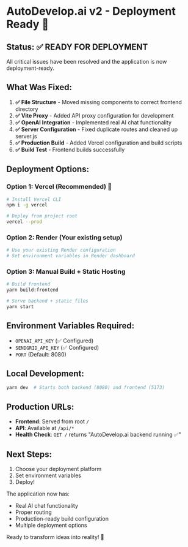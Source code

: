 # AutoDevelop.ai v2 - Deployment Ready 🚀

## Status: ✅ READY FOR DEPLOYMENT

All critical issues have been resolved and the application is now deployment-ready.

## What Was Fixed:

1. **✅ File Structure** - Moved missing components to correct frontend directory
2. **✅ Vite Proxy** - Added API proxy configuration for development
3. **✅ OpenAI Integration** - Implemented real AI chat functionality
4. **✅ Server Configuration** - Fixed duplicate routes and cleaned up server.js
5. **✅ Production Build** - Added Vercel configuration and build scripts
6. **✅ Build Test** - Frontend builds successfully

## Deployment Options:

### Option 1: Vercel (Recommended) 🌟
```bash
# Install Vercel CLI
npm i -g vercel

# Deploy from project root
vercel --prod
```

### Option 2: Render (Your existing setup)
```bash
# Use your existing Render configuration
# Set environment variables in Render dashboard
```

### Option 3: Manual Build + Static Hosting
```bash
# Build frontend
yarn build:frontend

# Serve backend + static files
yarn start
```

## Environment Variables Required:
- `OPENAI_API_KEY` (✅ Configured)
- `SENDGRID_API_KEY` (✅ Configured)
- `PORT` (Default: 8080)

## Local Development:
```bash
yarn dev  # Starts both backend (8080) and frontend (5173)
```

## Production URLs:
- **Frontend**: Served from root `/`
- **API**: Available at `/api/*`
- **Health Check**: `GET /` returns "AutoDevelop.ai backend running ✅"

## Next Steps:
1. Choose your deployment platform
2. Set environment variables
3. Deploy!

The application now has:
- Real AI chat functionality
- Proper routing
- Production-ready build configuration
- Multiple deployment options

Ready to transform ideas into reality! 🎉

